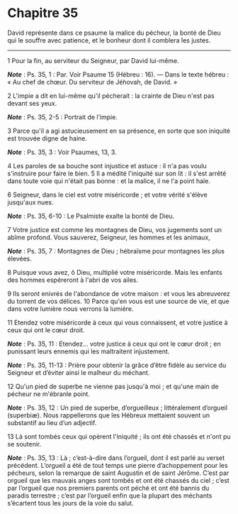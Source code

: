 # Chapitre 35

David représente dans ce psaume la malice du pécheur, la bonté de Dieu qui le souffre avec patience, et le bonheur dont il comblera les justes.

***

1 Pour la fin, au serviteur du Seigneur, par David lui-même.

***Note*** :  Ps. 35, 1 : Par. Voir Psaume 15 (Hébreu : 16). ― Dans le texte hébreu : « Au chef de chœur. Du serviteur de Jéhovah, de David. »


2 L'impie a dit en lui-même qu'il pécherait : la crainte de Dieu n'est pas devant ses yeux.

***Note*** :  Ps. 35, 2-5 : Portrait de l’impie.

3 Parce qu'il a agi astucieusement en sa présence, en sorte que son iniquité est trouvée digne de haine.

***Note*** :  Ps. 35, 3 : Voir Psaumes, 13, 3.


4 Les paroles de sa bouche sont injustice et astuce : il n'a pas voulu s'instruire pour faire le bien. 5 Il a médité l'iniquité sur son lit : il s'est arrêté dans toute voie qui n'était pas bonne : et la malice, il ne l'a point haïe.


6 Seigneur, dans le ciel est votre miséricorde ; et votre vérité s'élève jusqu'aux nues.

***Note*** :  Ps. 35, 6-10 : Le Psalmiste exalte la bonté de Dieu.

7 Votre justice est comme les montagnes de Dieu, vos jugements sont un abîme profond. Vous sauverez, Seigneur, les hommes et les animaux,

***Note*** :  Ps. 35, 7 : Montagnes de Dieu ; hébraïsme pour montagnes les plus élevées.

8 Puisque vous avez, ô Dieu, multiplié votre miséricorde. Mais les enfants des hommes espéreront à l'abri de vos ailes.


9 Ils seront enivrés de l'abondance de votre maison : et vous les abreuverez du torrent de vos délices. 10 Parce qu'en vous est une source de vie, et que dans votre lumière nous verrons la lumière.


11 Etendez votre miséricorde à ceux qui vous connaissent, et votre justice à ceux qui ont le cœur droit.

***Note*** :  Ps. 35, 11 : Etendez… votre justice à ceux qui ont le cœur droit ; en punissant leurs ennemis qui les maltraitent injustement.

***Note*** :  Ps. 35, 11-13 : Prière pour obtenir la grâce d’être fidèle au service du Seigneur et d’éviter ainsi le malheur du méchant.

12 Qu'un pied de superbe ne vienne pas jusqu'à moi ; et qu'une main de pécheur ne m'ébranle point.

***Note*** :  Ps. 35, 12 : Un pied de superbe, d’orgueilleux ; littéralement d’orgueil (superbiæ). Nous rappellerons que les Hébreux mettaient souvent un substantif au lieu d’un adjectif.

13 Là sont tombés ceux qui opèrent l'iniquité ; ils ont été chassés et n'ont pu se soutenir.

***Note*** :  Ps. 35, 13 : Là ; c’est-à-dire dans l’orgueil, dont il est parlé au verset précédent. L’orgueil a été de tout temps une pierre d’achoppement pour les pécheurs, selon la remarque de saint Augustin et de saint Jérôme. C’est par orgueil que les mauvais anges sont tombés et ont été chassés du ciel ; c’est par l’orgueil que nos premiers parents ont péché et ont été bannis du paradis terrestre ; c’est par l’orgueil enfin que la plupart des méchants s’écartent tous les jours de la voie du salut.

